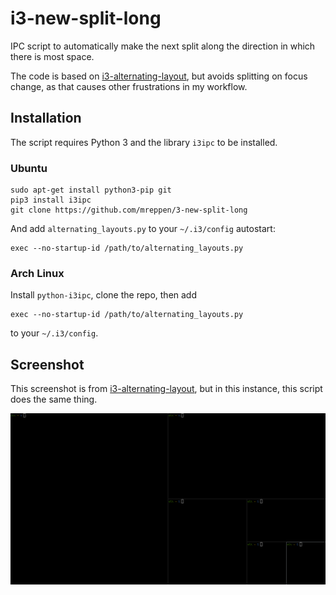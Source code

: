 i3-new-split-long
=====================

IPC script to automatically make the next split along the direction in which there is most space.

The code is based on [i3-alternating-layout](https://github.com/olemartinorg/i3-alternating-layout), but avoids splitting on focus change, as that causes other frustrations in my workflow.

Installation
------------
The script requires Python 3 and the library `i3ipc` to be installed.

### Ubuntu

```
sudo apt-get install python3-pip git
pip3 install i3ipc
git clone https://github.com/mreppen/3-new-split-long
```
And add `alternating_layouts.py` to your `~/.i3/config` autostart:
```
exec --no-startup-id /path/to/alternating_layouts.py
```

### Arch Linux
Install `python-i3ipc`, clone the repo, then add
```
exec --no-startup-id /path/to/alternating_layouts.py
```
to your `~/.i3/config`.


Screenshot
----------

This screenshot is from [i3-alternating-layout](https://github.com/olemartinorg/i3-alternating-layout), but in this instance, this script does the same thing.

![Screenshot](https://github.com/mreppen/i3-new-split-long/raw/main/screenshot.png "Screenshot (1920x1080)")
